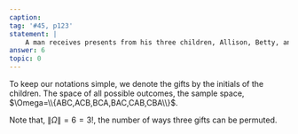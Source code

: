```yaml
---
caption:
tag: '#45, p123'
statement: |
    A man receives presents from his three children, Allison, Betty, and Chelsea. To avoid disputes he opens the presents in a random order. What are the possible outcomes?
answer: 6
topic: 0
---
```

To keep our notations simple, we denote the gifts by the initials of the
children. The space of all possible outcomes, the sample space,
$\Omega=\\{ABC,ACB,BCA,BAC,CAB,CBA\\}$.

Note that, $\|\Omega\|=6=3!$, the number of ways three gifts can be
permuted.